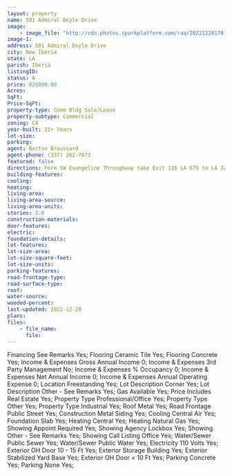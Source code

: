 ```yaml
---
layout: property
name: 501 Admiral Doyle Drive
image:
    - image_file: "http://cdn.photos.sparkplatform.com/raa/20221228170147527569000000.jpg"
image-1:
address: 501 Admiral Doyle Drive
city: New Iberia
state: LA
parish: Iberia
listingID: 
status: A
price: 825000.00
Acres: 
SqFt: 
Price-SqFt: 
property-type: Comm Bldg Sale/Lease
property-subtype: Commercial
zoning: C4
year-built: 21+ Years
lot-size: 
parking: 
agent: Barton Broussard
agent-phone: (337) 262-7873
featured: false
directions: Form SW Evangeline Throughway take Exit 126 LA 675 to LA 3212 on Jefferson Island Rd turn onto Admiral Doyle destination will be on your right.
building-features: 
cooling: 
heating: 
living-area: 
living-area-source: 
living-area-units: 
stories: 2.0
construction-materials: 
door-features: 
electric: 
foundation-details: 
lot-features: 
lot-size-area: 
lot-size-square-feet: 
lot-size-units: 
parking-features: 
road-frontage-type: 
road-surface-type: 
roof: 
water-source: 
wooded-percent: 
last-updated: 2022-12-28
plans: 
files:
    - file_name:
      file:
---
```

Financing	See Remarks	Yes;
Flooring	Ceramic Tile	Yes;
Flooring	Concrete	Yes;
Income & Expenses	Gross Annual Income	0;
Income & Expenses	3rd Party Management	No;
Income & Expenses	% Occupancy	0;
Income & Expenses	Net Annual Income	0;
Income & Expenses	Annual Operating Expense	0;
Location	Freestanding	Yes;
Lot Description	Corner	Yes;
Lot Description	Other - See Remarks	Yes;
Gas	Available	Yes;
Price Includes	Real Estate	Yes;
Property Type	Professional/Office	Yes;
Property Type	Other	Yes;
Property Type	Industrial	Yes;
Roof	Metal	Yes;
Road Frontage	Public Street	Yes;
Construction	Metal Siding	Yes;
Cooling	Central Air	Yes;
Foundation	Slab	Yes;
Heating	Central	Yes;
Heating	Natural Gas	Yes;
Showing	Appoint Required	Yes;
Showing	Agency Lockbox	Yes;
Showing	Other - See Remarks	Yes;
Showing	Call Listing Office	Yes;
Water/Sewer	Public Sewer	Yes;
Water/Sewer	Public Water	Yes;
Electricity	110 Volts	Yes;
Exterior	OH Door 10 - 15 Ft	Yes;
Exterior	Storage Building	Yes;
Exterior	Stabilized Yard Base	Yes;
Exterior	OH Door < 10 Ft	Yes;
Parking	Concrete	Yes;
Parking	None	Yes;


